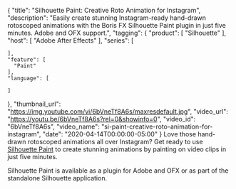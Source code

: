 {
  "title": "Silhouette Paint: Creative Roto Animation for Instagram",
  "description": "Easily create stunning Instagram-ready hand-drawn rotoscoped animations with the Boris FX Silhouette Paint plugin in just five minutes. Adobe and OFX support.",
  "tagging": {
    "product": [
      "Silhouette"
    ],
    "host": [
      "Adobe After Effects"
    ],
    "series": [

    ],
    "feature": [
      "Paint"
    ],
    "language": [

    ]
  },
  "thumbnail_url": "https://img.youtube.com/vi/6bVneTf8A6s/maxresdefault.jpg",
  "video_url": "https://youtu.be/6bVneTf8A6s?rel=0&showinfo=0",
  "video_id": "6bVneTf8A6s",
  "video_name": "si-paint-creative-roto-animation-for-instagram",
  "date": "2020-04-14T00:00:00-05:00"
}
Love those hand-drawn rotoscoped animations all over Instagram? Get ready to use [Silhouette Paint](https://borisfx.com/products/silhouette-paint/) to create stunning animations by painting on video clips in just five minutes.

Silhouette Paint is available as a plugin for Adobe and OFX or as part of the standalone Silhouette application.
